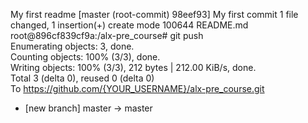 My first readme
[master (root-commit) 98eef93] My first commit
 1 file changed, 1 insertion(+)
 create mode 100644 README.md
root@896cf839cf9a:/alx-pre_course# git push                                                                                           
Enumerating objects: 3, done.                                                                                                         
Counting objects: 100% (3/3), done.                                                                                                   
Writing objects: 100% (3/3), 212 bytes | 212.00 KiB/s, done.                                                                          
Total 3 (delta 0), reused 0 (delta 0)                                                                                                 
To https://github.com/{YOUR_USERNAME}/alx-pre_course.git                                                                                       
 * [new branch]      master -> master      
